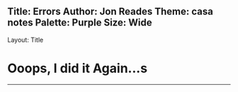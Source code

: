 Title: Errors
Author: Jon Reades
Theme: casa notes
Palette: Purple
Size: Wide
---

Layout: Title
# Ooops, I did it Again...s

---


